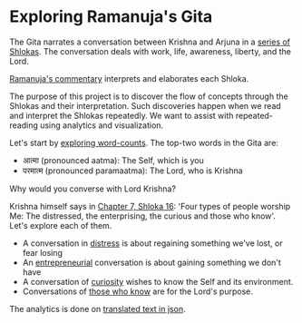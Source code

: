 # Exploring Ramanuja's Gita

The Gita narrates a conversation between Krishna and Arjuna
in a [series of Shlokas](https://rapalearning.com/gita-shlokas).
The conversation deals with work, life, awareness, liberty, and the Lord.

[Ramanuja's commentary](https://rapalearning.com/life-and-liberty/ACover.html)
interprets and elaborates each Shloka.

The purpose of this project is to 
discover the flow of concepts through the Shlokas
and their interpretation. 
Such discoveries happen
when we read and interpret the Shlokas repeatedly.
We want to assist with repeated-reading using analytics and visualization.

Let's start by [exploring word-counts](word-counts.md).
The top-two words in the Gita are:
- आत्मा (pronounced aatma): The Self, which is you
- परमात्म (pronounced paramaatma): The Lord, who is Krishna

Why would you converse with Lord Krishna? 

Krishna himself says in [Chapter 7, Shloka 16](https://rapalearning.com/life-and-liberty/Chapter%207.html#16):
'Four types of people worship Me: The distressed, the enterprising, the curious and those who know'.
Let's explore each of them.
- A conversation in [distress](distress-conversation.md) is about regaining something we've lost, or fear losing
- An [entrepreneurial](entrepreneur-conversation.md) conversation is about gaining something we don't have
- A conversation of [curiosity](curiosity-conversation.md) wishes to know the Self and its environment.
- Conversations of [those who know](jnani-conversation.md) are for the Lord's purpose.

The analytics is done on
[translated text in json](https://rapalearning.com/life-and-liberty/gitabhashya.json).
